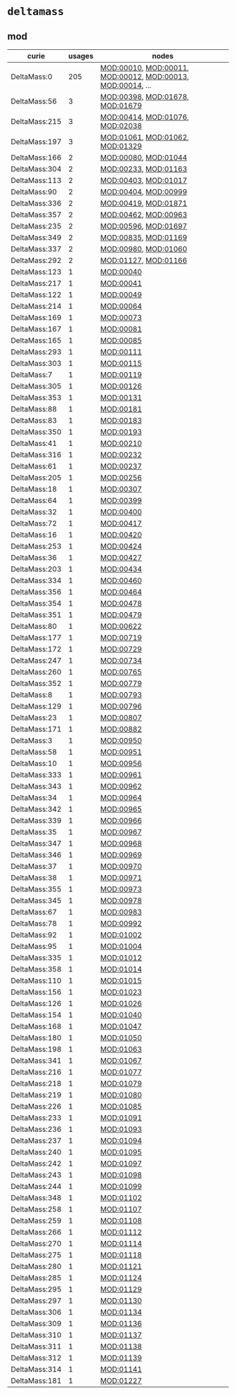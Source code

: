 # `deltamass`

## mod

| curie         |   usages | nodes                                                                                                                                                                                                                                                                                  |
|---------------|----------|----------------------------------------------------------------------------------------------------------------------------------------------------------------------------------------------------------------------------------------------------------------------------------------|
| DeltaMass:0   |      205 | [MOD:00010](http://purl.obolibrary.org/obo/MOD_00010), [MOD:00011](http://purl.obolibrary.org/obo/MOD_00011), [MOD:00012](http://purl.obolibrary.org/obo/MOD_00012), [MOD:00013](http://purl.obolibrary.org/obo/MOD_00013), [MOD:00014](http://purl.obolibrary.org/obo/MOD_00014), ... |
| DeltaMass:56  |        3 | [MOD:00398](http://purl.obolibrary.org/obo/MOD_00398), [MOD:01678](http://purl.obolibrary.org/obo/MOD_01678), [MOD:01679](http://purl.obolibrary.org/obo/MOD_01679)                                                                                                                    |
| DeltaMass:215 |        3 | [MOD:00414](http://purl.obolibrary.org/obo/MOD_00414), [MOD:01076](http://purl.obolibrary.org/obo/MOD_01076), [MOD:02038](http://purl.obolibrary.org/obo/MOD_02038)                                                                                                                    |
| DeltaMass:197 |        3 | [MOD:01061](http://purl.obolibrary.org/obo/MOD_01061), [MOD:01062](http://purl.obolibrary.org/obo/MOD_01062), [MOD:01329](http://purl.obolibrary.org/obo/MOD_01329)                                                                                                                    |
| DeltaMass:166 |        2 | [MOD:00080](http://purl.obolibrary.org/obo/MOD_00080), [MOD:01044](http://purl.obolibrary.org/obo/MOD_01044)                                                                                                                                                                           |
| DeltaMass:304 |        2 | [MOD:00233](http://purl.obolibrary.org/obo/MOD_00233), [MOD:01163](http://purl.obolibrary.org/obo/MOD_01163)                                                                                                                                                                           |
| DeltaMass:113 |        2 | [MOD:00403](http://purl.obolibrary.org/obo/MOD_00403), [MOD:01017](http://purl.obolibrary.org/obo/MOD_01017)                                                                                                                                                                           |
| DeltaMass:90  |        2 | [MOD:00404](http://purl.obolibrary.org/obo/MOD_00404), [MOD:00999](http://purl.obolibrary.org/obo/MOD_00999)                                                                                                                                                                           |
| DeltaMass:336 |        2 | [MOD:00419](http://purl.obolibrary.org/obo/MOD_00419), [MOD:01871](http://purl.obolibrary.org/obo/MOD_01871)                                                                                                                                                                           |
| DeltaMass:357 |        2 | [MOD:00462](http://purl.obolibrary.org/obo/MOD_00462), [MOD:00963](http://purl.obolibrary.org/obo/MOD_00963)                                                                                                                                                                           |
| DeltaMass:235 |        2 | [MOD:00596](http://purl.obolibrary.org/obo/MOD_00596), [MOD:01697](http://purl.obolibrary.org/obo/MOD_01697)                                                                                                                                                                           |
| DeltaMass:349 |        2 | [MOD:00835](http://purl.obolibrary.org/obo/MOD_00835), [MOD:01169](http://purl.obolibrary.org/obo/MOD_01169)                                                                                                                                                                           |
| DeltaMass:337 |        2 | [MOD:00980](http://purl.obolibrary.org/obo/MOD_00980), [MOD:01060](http://purl.obolibrary.org/obo/MOD_01060)                                                                                                                                                                           |
| DeltaMass:292 |        2 | [MOD:01127](http://purl.obolibrary.org/obo/MOD_01127), [MOD:01166](http://purl.obolibrary.org/obo/MOD_01166)                                                                                                                                                                           |
| DeltaMass:123 |        1 | [MOD:00040](http://purl.obolibrary.org/obo/MOD_00040)                                                                                                                                                                                                                                  |
| DeltaMass:217 |        1 | [MOD:00041](http://purl.obolibrary.org/obo/MOD_00041)                                                                                                                                                                                                                                  |
| DeltaMass:122 |        1 | [MOD:00049](http://purl.obolibrary.org/obo/MOD_00049)                                                                                                                                                                                                                                  |
| DeltaMass:214 |        1 | [MOD:00064](http://purl.obolibrary.org/obo/MOD_00064)                                                                                                                                                                                                                                  |
| DeltaMass:169 |        1 | [MOD:00073](http://purl.obolibrary.org/obo/MOD_00073)                                                                                                                                                                                                                                  |
| DeltaMass:167 |        1 | [MOD:00081](http://purl.obolibrary.org/obo/MOD_00081)                                                                                                                                                                                                                                  |
| DeltaMass:165 |        1 | [MOD:00085](http://purl.obolibrary.org/obo/MOD_00085)                                                                                                                                                                                                                                  |
| DeltaMass:293 |        1 | [MOD:00111](http://purl.obolibrary.org/obo/MOD_00111)                                                                                                                                                                                                                                  |
| DeltaMass:303 |        1 | [MOD:00115](http://purl.obolibrary.org/obo/MOD_00115)                                                                                                                                                                                                                                  |
| DeltaMass:7   |        1 | [MOD:00119](http://purl.obolibrary.org/obo/MOD_00119)                                                                                                                                                                                                                                  |
| DeltaMass:305 |        1 | [MOD:00126](http://purl.obolibrary.org/obo/MOD_00126)                                                                                                                                                                                                                                  |
| DeltaMass:353 |        1 | [MOD:00131](http://purl.obolibrary.org/obo/MOD_00131)                                                                                                                                                                                                                                  |
| DeltaMass:88  |        1 | [MOD:00181](http://purl.obolibrary.org/obo/MOD_00181)                                                                                                                                                                                                                                  |
| DeltaMass:83  |        1 | [MOD:00183](http://purl.obolibrary.org/obo/MOD_00183)                                                                                                                                                                                                                                  |
| DeltaMass:350 |        1 | [MOD:00193](http://purl.obolibrary.org/obo/MOD_00193)                                                                                                                                                                                                                                  |
| DeltaMass:41  |        1 | [MOD:00210](http://purl.obolibrary.org/obo/MOD_00210)                                                                                                                                                                                                                                  |
| DeltaMass:316 |        1 | [MOD:00232](http://purl.obolibrary.org/obo/MOD_00232)                                                                                                                                                                                                                                  |
| DeltaMass:61  |        1 | [MOD:00237](http://purl.obolibrary.org/obo/MOD_00237)                                                                                                                                                                                                                                  |
| DeltaMass:205 |        1 | [MOD:00256](http://purl.obolibrary.org/obo/MOD_00256)                                                                                                                                                                                                                                  |
| DeltaMass:18  |        1 | [MOD:00307](http://purl.obolibrary.org/obo/MOD_00307)                                                                                                                                                                                                                                  |
| DeltaMass:64  |        1 | [MOD:00399](http://purl.obolibrary.org/obo/MOD_00399)                                                                                                                                                                                                                                  |
| DeltaMass:32  |        1 | [MOD:00400](http://purl.obolibrary.org/obo/MOD_00400)                                                                                                                                                                                                                                  |
| DeltaMass:72  |        1 | [MOD:00417](http://purl.obolibrary.org/obo/MOD_00417)                                                                                                                                                                                                                                  |
| DeltaMass:16  |        1 | [MOD:00420](http://purl.obolibrary.org/obo/MOD_00420)                                                                                                                                                                                                                                  |
| DeltaMass:253 |        1 | [MOD:00424](http://purl.obolibrary.org/obo/MOD_00424)                                                                                                                                                                                                                                  |
| DeltaMass:36  |        1 | [MOD:00427](http://purl.obolibrary.org/obo/MOD_00427)                                                                                                                                                                                                                                  |
| DeltaMass:203 |        1 | [MOD:00434](http://purl.obolibrary.org/obo/MOD_00434)                                                                                                                                                                                                                                  |
| DeltaMass:334 |        1 | [MOD:00460](http://purl.obolibrary.org/obo/MOD_00460)                                                                                                                                                                                                                                  |
| DeltaMass:356 |        1 | [MOD:00464](http://purl.obolibrary.org/obo/MOD_00464)                                                                                                                                                                                                                                  |
| DeltaMass:354 |        1 | [MOD:00478](http://purl.obolibrary.org/obo/MOD_00478)                                                                                                                                                                                                                                  |
| DeltaMass:351 |        1 | [MOD:00479](http://purl.obolibrary.org/obo/MOD_00479)                                                                                                                                                                                                                                  |
| DeltaMass:80  |        1 | [MOD:00622](http://purl.obolibrary.org/obo/MOD_00622)                                                                                                                                                                                                                                  |
| DeltaMass:177 |        1 | [MOD:00719](http://purl.obolibrary.org/obo/MOD_00719)                                                                                                                                                                                                                                  |
| DeltaMass:172 |        1 | [MOD:00729](http://purl.obolibrary.org/obo/MOD_00729)                                                                                                                                                                                                                                  |
| DeltaMass:247 |        1 | [MOD:00734](http://purl.obolibrary.org/obo/MOD_00734)                                                                                                                                                                                                                                  |
| DeltaMass:260 |        1 | [MOD:00765](http://purl.obolibrary.org/obo/MOD_00765)                                                                                                                                                                                                                                  |
| DeltaMass:352 |        1 | [MOD:00779](http://purl.obolibrary.org/obo/MOD_00779)                                                                                                                                                                                                                                  |
| DeltaMass:8   |        1 | [MOD:00793](http://purl.obolibrary.org/obo/MOD_00793)                                                                                                                                                                                                                                  |
| DeltaMass:129 |        1 | [MOD:00796](http://purl.obolibrary.org/obo/MOD_00796)                                                                                                                                                                                                                                  |
| DeltaMass:23  |        1 | [MOD:00807](http://purl.obolibrary.org/obo/MOD_00807)                                                                                                                                                                                                                                  |
| DeltaMass:171 |        1 | [MOD:00882](http://purl.obolibrary.org/obo/MOD_00882)                                                                                                                                                                                                                                  |
| DeltaMass:3   |        1 | [MOD:00950](http://purl.obolibrary.org/obo/MOD_00950)                                                                                                                                                                                                                                  |
| DeltaMass:58  |        1 | [MOD:00951](http://purl.obolibrary.org/obo/MOD_00951)                                                                                                                                                                                                                                  |
| DeltaMass:10  |        1 | [MOD:00956](http://purl.obolibrary.org/obo/MOD_00956)                                                                                                                                                                                                                                  |
| DeltaMass:333 |        1 | [MOD:00961](http://purl.obolibrary.org/obo/MOD_00961)                                                                                                                                                                                                                                  |
| DeltaMass:343 |        1 | [MOD:00962](http://purl.obolibrary.org/obo/MOD_00962)                                                                                                                                                                                                                                  |
| DeltaMass:34  |        1 | [MOD:00964](http://purl.obolibrary.org/obo/MOD_00964)                                                                                                                                                                                                                                  |
| DeltaMass:342 |        1 | [MOD:00965](http://purl.obolibrary.org/obo/MOD_00965)                                                                                                                                                                                                                                  |
| DeltaMass:339 |        1 | [MOD:00966](http://purl.obolibrary.org/obo/MOD_00966)                                                                                                                                                                                                                                  |
| DeltaMass:35  |        1 | [MOD:00967](http://purl.obolibrary.org/obo/MOD_00967)                                                                                                                                                                                                                                  |
| DeltaMass:347 |        1 | [MOD:00968](http://purl.obolibrary.org/obo/MOD_00968)                                                                                                                                                                                                                                  |
| DeltaMass:346 |        1 | [MOD:00969](http://purl.obolibrary.org/obo/MOD_00969)                                                                                                                                                                                                                                  |
| DeltaMass:37  |        1 | [MOD:00970](http://purl.obolibrary.org/obo/MOD_00970)                                                                                                                                                                                                                                  |
| DeltaMass:38  |        1 | [MOD:00971](http://purl.obolibrary.org/obo/MOD_00971)                                                                                                                                                                                                                                  |
| DeltaMass:355 |        1 | [MOD:00973](http://purl.obolibrary.org/obo/MOD_00973)                                                                                                                                                                                                                                  |
| DeltaMass:345 |        1 | [MOD:00978](http://purl.obolibrary.org/obo/MOD_00978)                                                                                                                                                                                                                                  |
| DeltaMass:67  |        1 | [MOD:00983](http://purl.obolibrary.org/obo/MOD_00983)                                                                                                                                                                                                                                  |
| DeltaMass:78  |        1 | [MOD:00992](http://purl.obolibrary.org/obo/MOD_00992)                                                                                                                                                                                                                                  |
| DeltaMass:92  |        1 | [MOD:01002](http://purl.obolibrary.org/obo/MOD_01002)                                                                                                                                                                                                                                  |
| DeltaMass:95  |        1 | [MOD:01004](http://purl.obolibrary.org/obo/MOD_01004)                                                                                                                                                                                                                                  |
| DeltaMass:335 |        1 | [MOD:01012](http://purl.obolibrary.org/obo/MOD_01012)                                                                                                                                                                                                                                  |
| DeltaMass:358 |        1 | [MOD:01014](http://purl.obolibrary.org/obo/MOD_01014)                                                                                                                                                                                                                                  |
| DeltaMass:110 |        1 | [MOD:01015](http://purl.obolibrary.org/obo/MOD_01015)                                                                                                                                                                                                                                  |
| DeltaMass:156 |        1 | [MOD:01023](http://purl.obolibrary.org/obo/MOD_01023)                                                                                                                                                                                                                                  |
| DeltaMass:126 |        1 | [MOD:01026](http://purl.obolibrary.org/obo/MOD_01026)                                                                                                                                                                                                                                  |
| DeltaMass:154 |        1 | [MOD:01040](http://purl.obolibrary.org/obo/MOD_01040)                                                                                                                                                                                                                                  |
| DeltaMass:168 |        1 | [MOD:01047](http://purl.obolibrary.org/obo/MOD_01047)                                                                                                                                                                                                                                  |
| DeltaMass:180 |        1 | [MOD:01050](http://purl.obolibrary.org/obo/MOD_01050)                                                                                                                                                                                                                                  |
| DeltaMass:198 |        1 | [MOD:01063](http://purl.obolibrary.org/obo/MOD_01063)                                                                                                                                                                                                                                  |
| DeltaMass:341 |        1 | [MOD:01067](http://purl.obolibrary.org/obo/MOD_01067)                                                                                                                                                                                                                                  |
| DeltaMass:216 |        1 | [MOD:01077](http://purl.obolibrary.org/obo/MOD_01077)                                                                                                                                                                                                                                  |
| DeltaMass:218 |        1 | [MOD:01079](http://purl.obolibrary.org/obo/MOD_01079)                                                                                                                                                                                                                                  |
| DeltaMass:219 |        1 | [MOD:01080](http://purl.obolibrary.org/obo/MOD_01080)                                                                                                                                                                                                                                  |
| DeltaMass:226 |        1 | [MOD:01085](http://purl.obolibrary.org/obo/MOD_01085)                                                                                                                                                                                                                                  |
| DeltaMass:233 |        1 | [MOD:01091](http://purl.obolibrary.org/obo/MOD_01091)                                                                                                                                                                                                                                  |
| DeltaMass:236 |        1 | [MOD:01093](http://purl.obolibrary.org/obo/MOD_01093)                                                                                                                                                                                                                                  |
| DeltaMass:237 |        1 | [MOD:01094](http://purl.obolibrary.org/obo/MOD_01094)                                                                                                                                                                                                                                  |
| DeltaMass:240 |        1 | [MOD:01095](http://purl.obolibrary.org/obo/MOD_01095)                                                                                                                                                                                                                                  |
| DeltaMass:242 |        1 | [MOD:01097](http://purl.obolibrary.org/obo/MOD_01097)                                                                                                                                                                                                                                  |
| DeltaMass:243 |        1 | [MOD:01098](http://purl.obolibrary.org/obo/MOD_01098)                                                                                                                                                                                                                                  |
| DeltaMass:244 |        1 | [MOD:01099](http://purl.obolibrary.org/obo/MOD_01099)                                                                                                                                                                                                                                  |
| DeltaMass:348 |        1 | [MOD:01102](http://purl.obolibrary.org/obo/MOD_01102)                                                                                                                                                                                                                                  |
| DeltaMass:258 |        1 | [MOD:01107](http://purl.obolibrary.org/obo/MOD_01107)                                                                                                                                                                                                                                  |
| DeltaMass:259 |        1 | [MOD:01108](http://purl.obolibrary.org/obo/MOD_01108)                                                                                                                                                                                                                                  |
| DeltaMass:266 |        1 | [MOD:01112](http://purl.obolibrary.org/obo/MOD_01112)                                                                                                                                                                                                                                  |
| DeltaMass:270 |        1 | [MOD:01114](http://purl.obolibrary.org/obo/MOD_01114)                                                                                                                                                                                                                                  |
| DeltaMass:275 |        1 | [MOD:01118](http://purl.obolibrary.org/obo/MOD_01118)                                                                                                                                                                                                                                  |
| DeltaMass:280 |        1 | [MOD:01121](http://purl.obolibrary.org/obo/MOD_01121)                                                                                                                                                                                                                                  |
| DeltaMass:285 |        1 | [MOD:01124](http://purl.obolibrary.org/obo/MOD_01124)                                                                                                                                                                                                                                  |
| DeltaMass:295 |        1 | [MOD:01129](http://purl.obolibrary.org/obo/MOD_01129)                                                                                                                                                                                                                                  |
| DeltaMass:297 |        1 | [MOD:01130](http://purl.obolibrary.org/obo/MOD_01130)                                                                                                                                                                                                                                  |
| DeltaMass:306 |        1 | [MOD:01134](http://purl.obolibrary.org/obo/MOD_01134)                                                                                                                                                                                                                                  |
| DeltaMass:309 |        1 | [MOD:01136](http://purl.obolibrary.org/obo/MOD_01136)                                                                                                                                                                                                                                  |
| DeltaMass:310 |        1 | [MOD:01137](http://purl.obolibrary.org/obo/MOD_01137)                                                                                                                                                                                                                                  |
| DeltaMass:311 |        1 | [MOD:01138](http://purl.obolibrary.org/obo/MOD_01138)                                                                                                                                                                                                                                  |
| DeltaMass:312 |        1 | [MOD:01139](http://purl.obolibrary.org/obo/MOD_01139)                                                                                                                                                                                                                                  |
| DeltaMass:314 |        1 | [MOD:01141](http://purl.obolibrary.org/obo/MOD_01141)                                                                                                                                                                                                                                  |
| DeltaMass:181 |        1 | [MOD:01227](http://purl.obolibrary.org/obo/MOD_01227)                                                                                                                                                                                                                                  |

